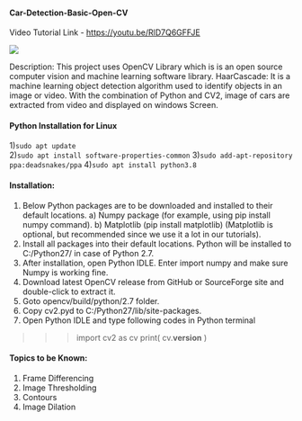 #### Car-Detection-Basic-Open-CV

Video Tutorial Link - https://youtu.be/RlD7Q6GFFJE

[![](http://img.youtube.com/vi/RlD7Q6GFFJE/0.jpg)](http://www.youtube.com/watch?v=RlD7Q6GFFJE "VIDEO TUTORIAL ")

Description: This project uses OpenCV Library which is is an open source computer vision and machine learning software library.
HaarCascade: It is a machine learning object detection algorithm used to identify objects in an image or video.
With the combination of Python and CV2, image of cars are extracted from video and displayed on windows Screen.

#### Python Installation for Linux
1)``` sudo apt update ```<br/>
2)``` sudo apt install software-properties-common ```
3)``` sudo add-apt-repository ppa:deadsnakes/ppa ```
4)``` sudo apt install python3.8 ```

#### Installation:
1) Below Python packages are to be downloaded and installed to their default locations.
  a) Numpy package (for example, using pip install numpy command).
  b) Matplotlib (pip install matplotlib) (Matplotlib is optional, but recommended since we use it a lot in our tutorials).
2) Install all packages into their default locations. Python will be installed to C:/Python27/ in case of Python 2.7.
3) After installation, open Python IDLE. Enter import numpy and make sure Numpy is working fine.
4) Download latest OpenCV release from GitHub or SourceForge site and double-click to extract it.
5) Goto opencv/build/python/2.7 folder.
6) Copy cv2.pyd to C:/Python27/lib/site-packages.
7) Open Python IDLE and type following codes in Python terminal
  >>> import cv2 as cv
  >>> print( cv.__version__ )

#### Topics to be Known:
1) Frame Differencing
2) Image Thresholding
3) Contours
4) Image Dilation
